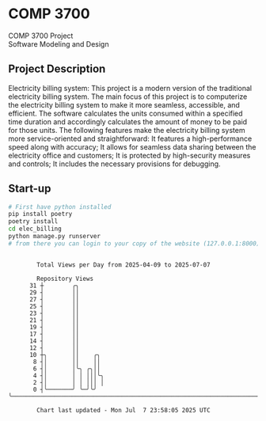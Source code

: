 # COMP 3700
COMP 3700 Project  
Software Modeling and Design
## Project Description
Electricity billing system: This project is a modern version of the traditional electricity billing system. The main focus of this project is to computerize the electricity billing system to make it more seamless, accessible, and efficient. The software calculates the units consumed within a specified time duration and accordingly calculates the amount of money to be paid for those units. The following features make the electricity billing system more service-oriented and straightforward: It features a high-performance speed along with accuracy; It allows for seamless data sharing between the electricity office and customers; It is protected by high-security measures and controls; It includes the necessary provisions for debugging.

## Start-up
```bash
# First have python installed
pip install poetry
poetry install
cd elec_billing
python manage.py runserver
# from there you can login to your copy of the website (127.0.0.1:8000), default creds are admin/admin
```

```

        Total Views per Day from 2025-04-09 to 2025-07-07

        Repository Views
      31 ┼        ╭╮
      29 ┤        ││
      27 ┤        ││
      25 ┤        ││
      23 ┤        ││
      21 ┤        ││
      19 ┤        ││
      17 ┤        ││
      14 ┤        ││
      12 ┤        ││
      10 ┼╮       ││    ╭╮
       8 ┤│       ││    ││
       6 ┤│       │╰╮ ╭╮││
       4 ┤│       │ │ │││╰╮
       2 ┤│       │ │ │││ │
       0 ┤╰───────╯ ╰─╯╰╯ ╰────────────────────────────────────────────────────────────────────────

        Chart last updated - Mon Jul  7 23:58:05 2025 UTC
        
```
